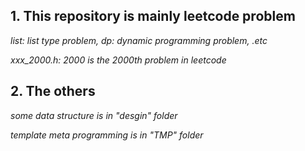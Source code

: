

## 1. This repository is mainly leetcode problem
*list: list type problem, dp: dynamic programming problem, .etc*

*xxx_2000.h:  2000 is the 2000th problem in leetcode*


## 2. The others
*some data structure is in "desgin" folder*

*template meta programming is in "TMP" folder*

